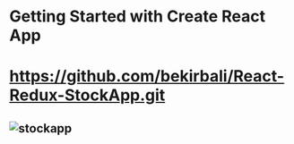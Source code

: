 # Getting Started with Create React App

# https://github.com/bekirbali/React-Redux-StockApp.git

## ![stockapp](https://user-images.githubusercontent.com/95312891/232343443-271eeb14-119e-4ce5-b740-19128100bbee.gif)
